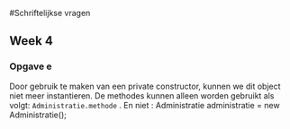 #Schriftelijkse vragen
## Week 4
### Opgave e
Door gebruik te maken van een private constructor, kunnen we dit object niet meer instantieren.
De methodes kunnen alleen worden gebruikt als volgt: `Administratie.methode` .
En niet : Administratie administratie = new Administratie();